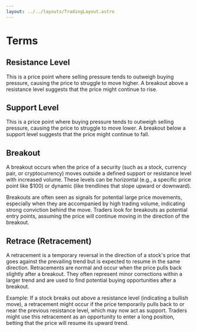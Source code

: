 ```yaml
---
layout: ../../layouts/TradingLayout.astro
---
```


# Terms

## Resistance Level
This is a price point where selling pressure tends to outweigh buying pressure, causing the price to struggle to move higher. A breakout above a resistance level suggests that the price might continue to rise.

## Support Level
This is a price point where buying pressure tends to outweigh selling pressure, causing the price to struggle to move lower. A breakout below a support level suggests that the price might continue to fall.

## Breakout
A breakout occurs when the price of a security (such as a stock, currency pair, or cryptocurrency) moves outside a defined support or resistance level with increased volume. These levels can be horizontal (e.g., a specific price point like $100) or dynamic (like trendlines that slope upward or downward).

Breakouts are often seen as signals for potential large price movements, especially when they are accompanied by high trading volume, indicating strong conviction behind the move. Traders look for breakouts as potential entry points, assuming the price will continue moving in the direction of the breakout.

## Retrace (Retracement)
A retracement is a temporary reversal in the direction of a stock's price that goes against the prevailing trend but is expected to resume in the same direction. Retracements are normal and occur when the price pulls back slightly after a breakout. They often represent minor corrections within a larger trend and are used to find potential buying opportunities after a breakout.

Example: If a stock breaks out above a resistance level (indicating a bullish move), a retracement might occur if the price temporarily pulls back to or near the previous resistance level, which may now act as support. Traders might use this retracement as an opportunity to enter a long position, betting that the price will resume its upward trend.